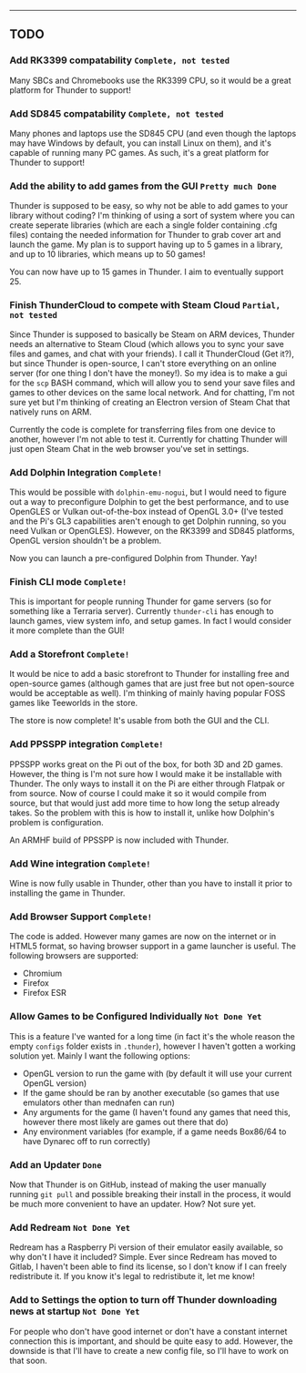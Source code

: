 
----

TODO
----

### Add RK3399 compatability `Complete, not tested`
Many SBCs and Chromebooks use the RK3399 CPU, so it would be a great platform for Thunder to support!
### Add SD845 compatability `Complete, not tested`
Many phones and laptops use the SD845 CPU (and even though the laptops may have Windows by default, you can install Linux on them), and it's capable of running many PC games. As such, it's a great platform for Thunder to support!
### Add the ability to add games from the GUI `Pretty much Done`
Thunder is supposed to be easy, so why not be able to add games to your library without coding? I'm thinking of using a sort of system where you can create seperate libraries (which are each a single folder containing .cfg files) containg the needed information for Thunder to grab cover art and launch the game. My plan is to support having up to 5 games in a library, and up to 10 libraries, which means up to 50 games!

You can now have up to 15 games in Thunder. I aim to eventually support 25.
### Finish ThunderCloud to compete with Steam Cloud `Partial, not tested`
Since Thunder is supposed to basically be Steam on ARM devices, Thunder needs an alternative to Steam Cloud (which allows you to sync your save files and games, and chat with your friends). I call it ThunderCloud (Get it?), but since Thunder is open-source, I can't store everything on an online server (for one thing I don't have the money!). So my idea is to make a gui for the `scp` BASH command, which will allow you to send your save files and games to other devices on the same local network. And for chatting, I'm not sure yet but I'm thinking of creating an Electron version of Steam Chat that natively runs on ARM.

Currently the code is complete for transferring files from one device to another, however I'm not able to test it. Currently for chatting Thunder will just open Steam Chat in the web browser you've set in settings.
### Add Dolphin Integration `Complete!`
This would be possible with `dolphin-emu-nogui`, but I would need to figure out a way to preconfigure Dolphin to get the best performance, and to use OpenGLES or Vulkan out-of-the-box instead of OpenGL 3.0+ (I've tested and the Pi's GL3 capabilities aren't enough to get Dolphin running, so you need Vulkan or OpenGLES). However, on the RK3399 and SD845 platforms, OpenGL version shouldn't be a problem.

Now you can launch a pre-configured Dolphin from Thunder. Yay!
### Finish CLI mode `Complete!`
This is important for people running Thunder for game servers (so for something like a Terraria server). Currently `thunder-cli` has enough to launch games, view system info, and setup games. In fact I would consider it more complete than the GUI!
### Add a Storefront `Complete!`
It would be nice to add a basic storefront to Thunder for installing free and open-source games (although games that are just free but not open-source would be acceptable as well). I'm thinking of mainly having popular FOSS games like Teeworlds in the store.

The store is now complete! It's usable from both the GUI and the CLI.
### Add PPSSPP integration `Complete!`
PPSSPP works great on the Pi out of the box, for both 3D and 2D games. However, the thing is I'm not sure how I would make it be installable with Thunder. The only ways to install it on the Pi are either through Flatpak or from source. Now of course I could make it so it would compile from source, but that would just add more time to how long the setup already takes. So the problem with this is how to install it, unlike how Dolphin's problem is configuration.

An ARMHF build of PPSSPP is now included with Thunder.
### Add Wine integration `Complete!`
Wine is now fully usable in Thunder, other than you have to install it prior to installing the game in Thunder.
### Add Browser Support `Complete!`
The code is added. However many games are now on the internet or in HTML5 format, so having browser support in a game launcher is useful. The following browsers are supported:
- Chromium
- Firefox
- Firefox ESR
### Allow Games to be Configured Individually `Not Done Yet`
This is a feature I've wanted for a long time (in fact it's the whole reason the empty `configs` folder exists in `.thunder`), however I haven't gotten a working solution yet. Mainly I want the following options:
- OpenGL version to run the game with (by default it will use your current OpenGL version)
- If the game should be ran by another executable (so games that use emulators other than mednafen can run)
- Any arguments for the game (I haven't found any games that need this, however there most likely are games out there that do)
- Any environment variables (for example, if a game needs Box86/64 to have Dynarec off to run correctly)
### Add an Updater `Done`
Now that Thunder is on GitHub, instead of making the user manually running `git pull` and possible breaking their install in the process, it would be much more convenient to have an updater. How? Not sure yet.
### Add Redream `Not Done Yet`
Redream has a Raspberry Pi version of their emulator easily available, so why don't I have it included? Simple. Ever since Redream has moved to Gitlab, I haven't been able to find its license, so I don't know if I can freely redistribute it. If you know it's legal to redristibute it, let me know!
### Add to Settings the option to turn off Thunder downloading news at startup `Not Done Yet`
For people who don't have good internet or don't have a constant internet connection this is important, and should be quite easy to add. However, the downside is that I'll have to create a new config file, so I'll have to work on that soon.
